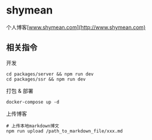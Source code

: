 shymean
===

个人博客[www.shymean.com](http://www.shymean.com)
## 相关指令

开发
```
cd packages/server && npm run dev
cd packages/ssr && npm run dev
```

打包 & 部署
```
docker-compose up -d
```

上传博客
```
# 上传本地markdown博文
npm run upload /path_to_markdown_file/xxx.md
```

